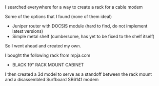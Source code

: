 I searched everywhere for a way to create a rack for a cable modem

Some of the options that I found (none of them ideal)

 - Juniper router with DOCSIS module (hard to find, do not implement latest versions)
 - Simple metal shelf (cumbersome, has yet to be fixed to the shelf itself)

So I went ahead and created my own. 

I bought the following rack from mpja.com
 - BLACK 19" RACK MOUNT CABINET

I then created a 3d model to serve as a standoff between the rack mount and a disassembled Surfboard SB6141 modem
